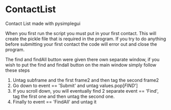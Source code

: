 # ContactList
Contact List made with pysimplegui

When you first run the script you must put in your first contact.
This will create the pickle file that is required in the program.
If you try to do anything before submitting your first contact the code will error out and close the program.

The find and findAll button were given there own separate window, if you wish to put the find and findall button on the main window simply follow these steps
 1. Untag subframe and the first frame2 and then tag the second frame2
 3. Go down to event == 'Submit' and untag values.pop[_FIND_']
 4. If you scroll down, you will eventually find 2 separate event == 'Find', tag the first one and then untag the second one.
 5. Finally to event == 'FindAll' and untag it
